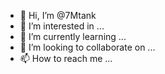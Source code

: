 - 👋 Hi, I’m @7Mtank
- 👀 I’m interested in ...
- 🌱 I’m currently learning ...
- 💞️ I’m looking to collaborate on ...
- 📫 How to reach me ...

<!---
7Mtank/7Mtank is a ✨ special ✨ repository because its `README.md` (this file) appears on your GitHub profile.
You can click the Preview link to take a look at your changes.
--->
